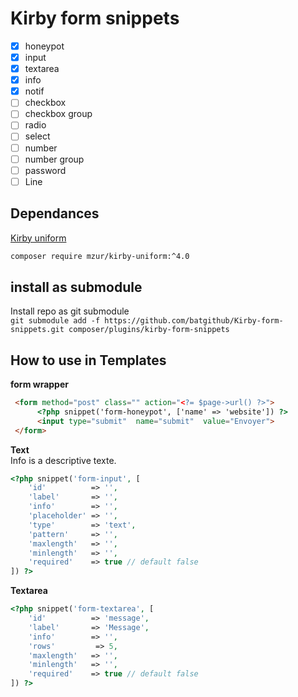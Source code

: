 # Kirby form snippets



- [x] honeypot
- [x] input
- [x] textarea
- [x] info
- [x] notif
- [ ] checkbox
- [ ] checkbox group
- [ ] radio
- [ ] select
- [ ] number
- [ ] number group
- [ ] password
- [ ] Line

## Dependances
[Kirby uniform](https://github.com/mzur/kirby-uniform)<br> 
```bash
composer require mzur/kirby-uniform:^4.0
```
## install as submodule
Install repo as git submodule<br>
```git submodule add -f https://github.com/batgithub/Kirby-form-snippets.git composer/plugins/kirby-form-snippets```


## How to use in Templates

**form wrapper**
```html
 <form method="post" class="" action="<?= $page->url() ?>">
      <?php snippet('form-honeypot', ['name' => 'website']) ?>
      <input type="submit"  name="submit"  value="Envoyer">
 </form>
```

**Text**</br>
Info is a descriptive texte.

```php
<?php snippet('form-input', [
    'id'          => '',
    'label'       => '',
    'info'        => '',
    'placeholder' => '',
    'type'        => 'text',
    'pattern'     => '',
    'maxlength'   => '',
    'minlength'   => '',
    'required'    => true // default false
]) ?>
```
**Textarea**</br>
```php
<?php snippet('form-textarea', [
    'id'          => 'message',
    'label'       => 'Message',
    'info'        => '',
    'rows'         => 5,
    'maxlength'   => '',
    'minlength'   => '',
    'required'    => true // default false
]) ?>
```
